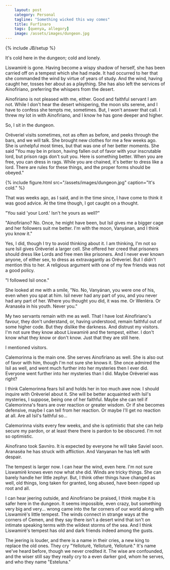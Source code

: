 ```yaml
---
    layout: post
    category: Personal 
    tagline: "Something wicked this way comes"
    title: Furfinaro 
    tags: [quenya, allegory]
    image: /assets/images/dungeon.jpg
---
```

{% include JB/setup %}

It's cold here in the dungeon; cold and lonely.

<!-- more -->

Liswamirë is gone. Having become a wispy shadow of herself, she has been carried off on a tempest which she had made. It had occurred to her that she commanded the wind by virtue of years of study. And the wind, having caught her, tosses her about as a plaything. She has also left the services of Ainofiriano, preferring the whispers from the desert. 

Ainofiriano is not pleased with me, either. Good and faithful servant I am not. While I don't hear the desert whispering, the moon sits serene, and I have to confess she tempts me, sometimes. But, I won't answer that call. I threw my lot in with Ainofiriano, and I know he has gone deeper and higher.

So, I sit in the dungeon.

Orëveriel visits sometimes, not as often as before, and peeks through the bars, and we will talk. She brought new clothes for me a few weeks ago. She is unhelpful most times, but that was one of her better moments. She said "You may be in prison, having fallen out of favor with your inscrutable lord, but prison rags don't suit you. Here is something better. When you are free, you can dress in rags. While you are chained, it's better to dress like a lord. There are rules for these things, and the proper forms should be obeyed."

{% include figure.html src="/assets/images/dungeon.jpg" caption="It's cold."  %}


That was weeks ago, as I said, and in the time since, I have come to think it was good advice. At the time though, I got caught on a thought. 

"You said 'your Lord.' Isn't he yours as well?"

"Ainofiriano? No. Once, he might have been, but Isil gives me a bigger cage and her followers suit me better. I'm with the moon, Vanyánan, and I think you know it."

Yes, I did, though I try to avoid thinking about it. I am thinking, I'm not so sure Isil gives Orëveriel a larger cell. She offered her creed that prisoners should dress like Lords and free men like prisoners. And I never ever known anyone, of either sex, to dress as extravagantly as Orëveriel. But I didn't mention this to her. A religious argument with one of my few friends was not a good policy.

"I followed Isil once." 

She looked at me with a smile, "No. No, Vanyánan, you were one of his, even when you spat at him. Isil never had any part of you, and you never had any part of her. Where you thought you did, it was me. Or Wenléra. Or Aranasëa in his youth. Never you." 


My two servants remain with me as well. That I have lost Ainofiriano's favour, they don't understand, or, having understood, remain faithful out of some higher code. But they dislike the darkness. And distrust my visitors. I'm not sure they know about Liswamirë and the tempest, either. I don't know what they know or don't know. Just that they are still here.

I mentioned visitors. 

Calemorinna is the main one. She serves Ainofiriano as well. She is also out of favor with him, though I'm not sure she knows it. She once admired the Isil as well, and went much further into her mysteries then I ever did. Everyone went further into her mysteries than I did. Maybe Orëveriel was right? 

I think Calemorinna fears Isil and holds her in too much awe now. I should inquire with Orëveriel about it. She will be better acquainted with Isil's mysteries, I suppose, being one of her faithful. Maybe she can tell if Calemorinna's fears are over reaction or greater wisdom. Or if she becomes defensive, maybe I can tell from her reaction. Or maybe I'll get no reaction at all. Are all Isil's faithful so... 

Calemorinna visits every few weeks, and she is optimistic that she can help secure my pardon, or at least there there is pardon to be obscured. I'm not so optimistic.

Ainofirano took Savníro. It is expected by everyone he will take Saviel soon. Aranasëa he has struck with affliction. And Vanyanan he has left with despair. 

The tempest is larger now. I can hear the wind, even here. I'm not sure Liswamirë knows even now what she did. Winds are tricky things. She can barely handle her little zephyr. But, I think other things have changed as well, old things, long taken for granted, long abused, have been ripped up root and all.

I can hear jeering outside, and Ainofiriano be praised, I think maybe it is safer here in the dungeon. It seems impossible, even crazy, but something very big and very... wrong came into the far corners of our world along with Liswamirë's little tempest. The winds connect in strange ways at the corners of Cemen, and they say there isn't a desert wind that isn't on intimate speaking terms with the wildest storms of the sea. And I think Liswamirë's tempest has old and dark friends indeed among the gusts. 

The jeering is louder, and there is a name in their cries, a new king to replace the old ones. They cry "Yelloturë, Yelloturë, Yelloturë."  It's name we've heard before, though we never credited it. The wise are confounded, and the wiser still say they really cry to a even darker god, whom he serves, and who they name "Esteluna."  



